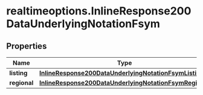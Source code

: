 # realtimeoptions.InlineResponse200DataUnderlyingNotationFsym

## Properties

Name | Type | Description | Notes
------------ | ------------- | ------------- | -------------
**listing** | [**InlineResponse200DataUnderlyingNotationFsymListing**](InlineResponse200DataUnderlyingNotationFsymListing.md) |  | [optional] 
**regional** | [**InlineResponse200DataUnderlyingNotationFsymRegional**](InlineResponse200DataUnderlyingNotationFsymRegional.md) |  | [optional] 


